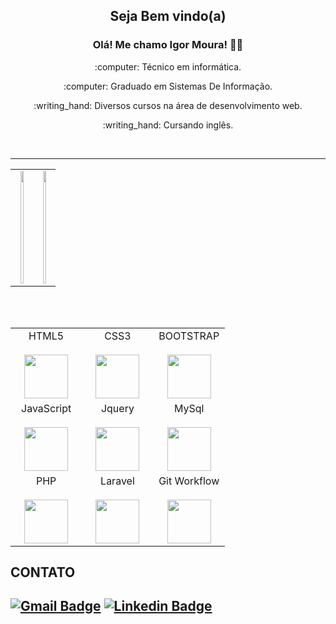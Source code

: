 <p align="center">
  <h2 align="center">Seja Bem vindo(a)</h2> 
  <h3 align="center">Olá! Me chamo Igor Moura! 👨‍💻</h3>
  <p align="center">:computer: Técnico em informática.</p>
  <p align="center">:computer: Graduado em Sistemas De Informação.</p>

  <p align="center">:writing_hand: Diversos cursos na área de desenvolvimento web.</p>
  <p align="center">:writing_hand: Cursando inglês.</p><br><hr>
</p>

<table>
  <tbody>
    <tr valign="top">
      <td width="50%" align="center">
        <img height="180em" width="50%" src="https://github-readme-stats.vercel.app/api?username=IgorTi17&show_icons=true&theme=great-gatsby&include_all_commits=true&count_private=true"/>
      </td>
      <td width="50%" align="center">
        <img height="180em" width="50%" src="https://github-readme-stats.vercel.app/api/top-langs/?username=IgorTi17&layout=compact&langs_count=7&theme=great-gatsby"/>
      </td>
    </tr>
  </tbody>
</table>


<table>
  <tbody>
    <tr valign="top">
      <td width="33%" align="center">
        <span>HTML5</span><br><br>
        <img height="70px" src="https://cdn.svgporn.com/logos/html-5.svg">
      </td>
      <td width="33%" align="center">
        <span>CSS3</span><br><br>
        <img height="70px" src="https://cdn.svgporn.com/logos/css-3.svg">
      </td>
      <td width="33%" align="center">
        <span>BOOTSTRAP</span><br><br>
        <img height="70px" src="https://getbootstrap.com.br/docs/4.1/assets/img/bootstrap-stack.png">
      </td>
    </tr><br>
    <tr valign="top">
      <td width="33%" align="center">
        <span>JavaScript</span><br><br>
        <img height="70px" src="https://cdn.svgporn.com/logos/javascript.svg">
      </td>
      <td width="33%" align="center">
        <span>Jquery</span><br><br>
        <img height="70px" src="https://miro.medium.com/max/500/1*Mmuvv0ITyhR0LnBTGoPb5A.jpeg">
      </td>
      <td width="33%" align="center">
        <span>MySql</span><br><br>
        <img height="70px" src="http://idcodex.id3design.com.br/wp-content/uploads/2014/03/mysql.png">
      </td>
    </tr><br>
    <tr valign="top">
      <td width="33%" align="center">
        <span>PHP</span><br><br>
        <img height="70px" src="https://terminalroot.com.br/assets/img/php/php.jpg">
      </td>
      <td width="33%" align="center">
        <span>Laravel</span><br><br>
        <img height="70px" src="https://camo.githubusercontent.com/dd71e1936b1cc9ce6fffa83caa20c034edbe5cb9ecf825fb58ec22aa6b5f175f/68747470733a2f2f63646e362e6170746f6964652e636f6d2f696d67732f342f322f322f34323261333938663531646530613434353431383535363538613337363264325f69636f6e2e706e673f773d323536">
      </td>
      <td width="33%" align="center">
        <span>Git Workflow</span><br><br>
        <img height="70px" src="https://coffops.com/wp-content/uploads/2020/10/1f265e2d4c43.jpg">
      </td>
    </tr>

  </tbody>
</table>



## CONTATO
[![Gmail Badge](https://img.shields.io/badge/-igormoura2204@gmail.com-c14438?style=flat-square&logo=Gmail&logoColor=white&link=mailto:igormoura2204@gmail.com)](mailto:igormoura2204@gmail.com)
[![Linkedin Badge](https://img.shields.io/badge/-Igor_Moura-blue?style=flat-square&logo=Linkedin&logoColor=white&link=https://www.linkedin.com/in/igor-moura-4b100219b/)](https://www.linkedin.com/in/igor-moura-4b100219b/)
---


